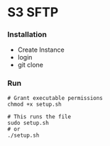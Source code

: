 # S3 SFTP

### Installation
- Create Instance 
- login 
- git clone 

### Run
```
# Grant executable permissions
chmod +x setup.sh

# This runs the file
sudo setup.sh 
# or
./setup.sh
```